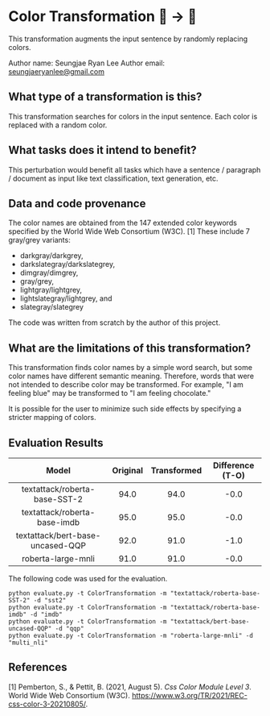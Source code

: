 # Color Transformation 🦎 → 🐍

This transformation augments the input sentence by randomly replacing colors.

Author name: Seungjae Ryan Lee
Author email: seungjaeryanlee@gmail.com

## What type of a transformation is this?

This transformation searches for colors in the input sentence. Each color is
replaced with a random color.

## What tasks does it intend to benefit?

This perturbation would benefit all tasks which have a sentence / paragraph /
document as input like text classification, text generation, etc.

## Data and code provenance

The color names are obtained from the 147 extended color keywords specified by
the World Wide Web Consortium (W3C). [1] These include 7 gray/grey variants:
- darkgray/darkgrey,
- darkslategray/darkslategrey,
- dimgray/dimgrey,
- gray/grey,
- lightgray/lightgrey,
- lightslategray/lightgrey, and
- slategray/slategrey

The code was written from scratch by the author of this project.

## What are the limitations of this transformation?

This transformation finds color names by a simple word search, but some color
names have different semantic meaning. Therefore, words that were not intended
to describe color may be transformed. For example, "I am feeling blue" may be
transformed to "I am feeling chocolate."

It is possible for the user to minimize such side effects by specifying a stricter
mapping of colors.

## Evaluation Results

| Model                            | Original | Transformed | Difference (T-O) |
|:--------------------------------:|:--------:|:-----------:|:----------------:|
| textattack/roberta-base-SST-2    | 94.0     | 94.0        | -0.0             |
| textattack/roberta-base-imdb     | 95.0     | 95.0        | -0.0             |
| textattack/bert-base-uncased-QQP | 92.0     | 91.0        | -1.0             |
| roberta-large-mnli               | 91.0     | 91.0        | -0.0             |

The following code was used for the evaluation.

```
python evaluate.py -t ColorTransformation -m "textattack/roberta-base-SST-2" -d "sst2"
python evaluate.py -t ColorTransformation -m "textattack/roberta-base-imdb" -d "imdb"
python evaluate.py -t ColorTransformation -m "textattack/bert-base-uncased-QQP" -d "qqp"
python evaluate.py -t ColorTransformation -m "roberta-large-mnli" -d "multi_nli"
```

## References

[1] Pemberton, S., &amp; Pettit, B. (2021, August 5). *Css Color Module Level 3*. World Wide Web Consortium (W3C). https://www.w3.org/TR/2021/REC-css-color-3-20210805/.
